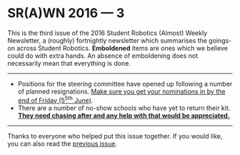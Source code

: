 # SR(A)WN 2016 — 3

This is the third issue of the 2016 Student Robotics (Almost) Weekly Newsletter, a (roughly) fortnightly newsletter which summarises the goings‐on across Student Robotics. **Emboldened** items are ones which we believe could do with extra hands. An absence of emboldening does not necessarily mean that everything is done.

---

- Positions for the steering committee have opened up following a number of planned resignations. [Make sure you get your nominations in by the end of Friday (5<sup>5th</sup> June)][list-committee-elections].
- There are a number of no-show schools who have yet to return their kit. **[They need chasing after and any help with that would be appreciated.][list-chase-schools]**

---

Thanks to everyone who helped put this issue together. If you would like, you can also read the [previous issue][list-previous-issue].

[list-previous-issue]: https://groups.google.com/d/topic/srobo-news/dQ-wl5fK9Z4/discussion
[list-committee-elections]: https://groups.google.com/d/topic/srobo/q_TzJdKI1lA/discussion
[list-chase-schools]: https://groups.google.com/d/topic/srobo/9hFrL0lrj_g/discussion
